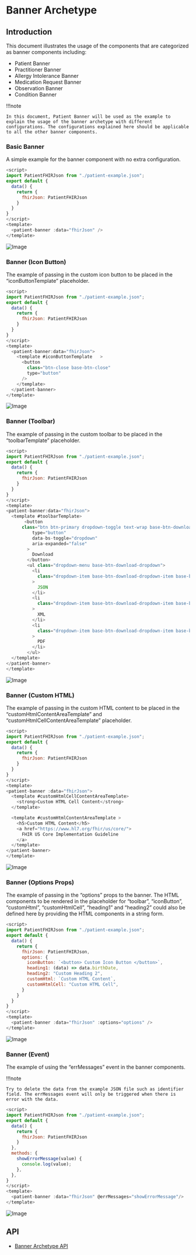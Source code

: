 # Banner Archetype

## Introduction

This document illustrates the usage of the components that are categorized as banner components including:

- Patient Banner
- Practitioner Banner
- Allergy Intolerance Banner
- Medication Request Banner
- Observation Banner
- Condition Banner

!!!note

    In this document, Patient Banner will be used as the example to explain the usage of the banner archetype with different configurations. The configurations explained here should be applicable to all the other banner components.

### Basic Banner

A simple example for the banner component with no extra configuration.

```javascript linenums="1"
<script>
import PatientFHIRJson from "./patient-example.json";
export default {
  data() {
    return {
      fhirJson: PatientFHIRJson
    }
  }
}
</script>
<template>
  <patient-banner :data="fhirJson" />
</template>
```

![Image](img/1.jpg)

### Banner (Icon Button)

The example of passing in the custom icon button to be placed in the “iconButtonTemplate” placeholder.

```javascript linenums="1"
<script>
import PatientFHIRJson from "./patient-example.json";
export default {
  data() {
    return {
      fhirJson: PatientFHIRJson
    }
  }
}
</script>
<template>
  <patient-banner:data="fhirJson">
    <template #iconButtonTemplate   >
      <button
        class="btn-close base-btn-close"
        type="button"
      />
    </template>
  </patient-banner>
</template>
```

![Image](img/2.jpg)

### Banner (Toolbar)

The example of passing in the custom toolbar to be placed in the “toolbarTemplate” placeholder.

```javascript linenums="1"
<script>
import PatientFHIRJson from "./patient-example.json";
export default {
  data() {
    return {
      fhirJson: PatientFHIRJson
    }
  }
}
</script>
<template>
<patient-banner:data="fhirJson">
  <template #toolbarTemplate>
       <button
      class="btn btn-primary dropdown-toggle text-wrap base-btn-download"
          type="button"
          data-bs-toggle="dropdown"
          aria-expanded="false"
        >
          Download
        </button>
        <ul class="dropdown-menu base-btn-download-dropdown">
          <li
            class="dropdown-item base-btn-download-dropdown-item base-btn-download-dropdown-item-json"
          >
            JSON
          </li>
          <li
            class="dropdown-item base-btn-download-dropdown-item base-btn-download-dropdown-item-xml"
          >
            XML
          </li>
          <li
            class="dropdown-item base-btn-download-dropdown-item base-btn-download-dropdown-item-pdf"
          >
            PDF
          </li>
        </ul>
  </template>
</patient-banner>
</template>
```

![Image](img/3.jpg)

### Banner (Custom HTML)

The example of passing in the custom HTML content to be placed in the “customHtmlContentAreaTemplate” and “customHtmlCellContentAreaTemplate” placeholder.

```javascript linenums="1"
<script>
import PatientFHIRJson from "./patient-example.json";
export default {
  data() {
    return {
      fhirJson: PatientFHIRJson
    }
  }
}
</script>
<template>
<patient-banner :data="fhirJson">
  <template #customHtmlCellContentAreaTemplate>
    <strong>Custom HTML Cell Content</strong>
  </template>

  <template #customHtmlContentAreaTemplate >
    <h5>Custom HTML Content</h5>
    <a href="https://www.hl7.org/fhir/us/core/">
      FHIR US Core Implementation Guideline
    </a>
  </template>
</patient-banner>
</template>
```

![Image](img/4.jpg)

### Banner (Options Props)

The example of passing in the “options” props to the banner. The HTML components to be rendered in the placeholder for “toolbar”, “iconButton”, “customHtml”, “customHtmlCell”, “heading1” and “heading2” could also be defined here by providing the HTML components in a string form.

```javascript linenums="1"
<script>
import PatientFHIRJson from "./patient-example.json";
export default {
  data() {
    return {
      fhirJson: PatientFHIRJson,
      options: {
        iconButton: `<button> Custom Icon Button </button>`,
        heading1: (data) => data.birthDate,
        heading2: "Custom Heading 2",
        customHtml: `Custom HTML Content`,
        customHtmlCell: "Custom HTML Cell",
      }
    }
  }
}
</script>
<template>
  <patient-banner :data="fhirJson" :options="options" />
</template>
```

![Image](img/5.jpg)

### Banner (Event)

The example of using the “errMessages” event in the banner components.

!!!note

    Try to delete the data from the example JSON file such as identifier field. The errMessages event will only be triggered when there is error with the data.

```javascript linenums="1"
<script>
import PatientFHIRJson from "./patient-example.json";
export default {
  data() {
    return {
      fhirJson: PatientFHIRJson
    }
  },
  methods: {
    showErrorMessage(value) {
      console.log(value);
    },
  },
}
</script>
<template>
  <patient-banner :data="fhirJson" @errMessages="showErrorMessage"/>
</template>
```

![Image](img/6.jpg)

## API

- [Banner Archetype API](../../components-api/archetype-banner.md)
